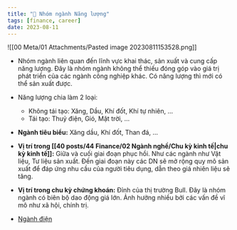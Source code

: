 ```yaml
---
title: "🌱 Nhóm ngành Năng lượng"
tags: [finance, career]
date: 2023-08-11
---
```


![[00 Meta/01 Attachments/Pasted image 20230811153528.png]]

- Nhóm ngành liên quan đến lĩnh vực khai thác, sản xuất và cung cấp năng lượng. Đây là nhóm ngành không thể thiếu đóng góp vào giá trị phát triển của các ngành công nghiệp khác. Có năng lượng thì mới có thể sản xuất được.
- Năng lượng chia làm 2 loại:
	- Không tái tạo: Xăng, Dầu, Khí đốt, Khí tự nhiên, ...
	- Tái tạo: Thuỷ điện, Gió, Mặt trời, ...
- **Ngành tiêu biểu:** Xăng dầu, Khí đốt, Than đá, ...
- **Vị trí trong [[40 posts/44 Finance/02 Ngành nghề/Chu kỳ kinh tế|chu kỳ kinh tế]]:** Giữa và cuối giai đoạn phục hồi. Như các ngành như Vật liệu, Tư liệu sản xuất. Đến giai đoạn này các DN sẽ mở rộng quy mô sản xuất để đáp ứng nhu cầu của người tiêu dụng, dẫn theo giá nhiên liệu sẽ tăng.
- **Vị trí trong chu kỳ chứng khoán:** Đỉnh của thị trường Bull. Đây là nhóm ngành có biên bộ dao động giá lớn. Ảnh hưởng nhiều bởi các vấn đề vĩ mô như xã hội, chính trị.


- [Ngành điện](https://www.facebook.com/groups/CoVanTaichinhVietnam/permalink/3530517647201021/?mibextid=oMANbw)

